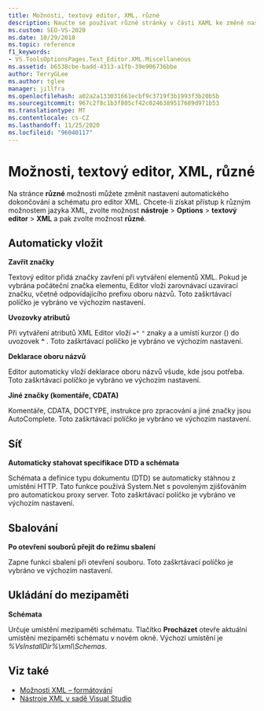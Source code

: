 ```yaml
---
title: Možnosti, textový editor, XML, různé
description: Naučte se používat různé stránky v části XAML ke změně nastavení automatického dokončování a schématu pro editor XML.
ms.custom: SEO-VS-2020
ms.date: 10/29/2018
ms.topic: reference
f1_keywords:
- VS.ToolsOptionsPages.Text_Editor.XML.Miscellaneous
ms.assetid: b6538cbe-badd-4313-a1fb-39e906736bbe
author: TerryGLee
ms.author: tglee
manager: jillfra
ms.openlocfilehash: a02a2a133031661ecbf9c3719f3b1993f3b20b5b
ms.sourcegitcommit: 967c2f8c1b3f805cf42c0246389517689d971b53
ms.translationtype: MT
ms.contentlocale: cs-CZ
ms.lasthandoff: 11/25/2020
ms.locfileid: "96040117"
---
```

# <a name="options-text-editor-xml-miscellaneous"></a>Možnosti, textový editor, XML, různé

Na stránce **různé** možnosti můžete změnit nastavení automatického dokončování a schématu pro editor XML. Chcete-li získat přístup k různým možnostem jazyka XML, zvolte možnost **nástroje**  >  **Options**  >  **textový editor**  >  **XML** a pak zvolte možnost **různé**.

## <a name="auto-insert"></a>Automaticky vložit

**Zavřít značky**

Textový editor přidá značky zavření při vytváření elementů XML. Pokud je vybrána počáteční značka elementu, Editor vloží zarovnávací uzavírací značku, včetně odpovídajícího prefixu oboru názvů. Toto zaškrtávací políčko je vybráno ve výchozím nastavení.

**Uvozovky atributů**

Při vytváření atributů XML Editor vloží `="` `"` znaky a a umístí kurzor () do uvozovek **^** . Toto zaškrtávací políčko je vybráno ve výchozím nastavení.

**Deklarace oboru názvů**

Editor automaticky vloží deklarace oboru názvů všude, kde jsou potřeba. Toto zaškrtávací políčko je vybráno ve výchozím nastavení.

**Jiné značky (komentáře, CDATA)**

Komentáře, CDATA, DOCTYPE, instrukce pro zpracování a jiné značky jsou AutoComplete. Toto zaškrtávací políčko je vybráno ve výchozím nastavení.

## <a name="network"></a>Síť

**Automaticky stahovat specifikace DTD a schémata**

Schémata a definice typu dokumentu (DTD) se automaticky stáhnou z umístění HTTP. Tato funkce používá System.Net s povoleným zjišťováním pro automatickou proxy server. Toto zaškrtávací políčko je vybráno ve výchozím nastavení.

## <a name="outlining"></a>Sbalování

**Po otevření souborů přejít do režimu sbalení**

Zapne funkci sbalení při otevření souboru. Toto zaškrtávací políčko je vybráno ve výchozím nastavení.

## <a name="caching"></a>Ukládání do mezipaměti

**Schémata**

Určuje umístění mezipaměti schématu. Tlačítko **Procházet** otevře aktuální umístění mezipaměti schématu v novém okně. Výchozí umístění je *%VsInstallDir%\xml\Schemas*.

## <a name="see-also"></a>Viz také

- [Možnosti XML – formátování](options-text-editor-xml-formatting.md)
- [Nástroje XML v sadě Visual Studio](../../xml-tools/xml-tools-in-visual-studio.md)

